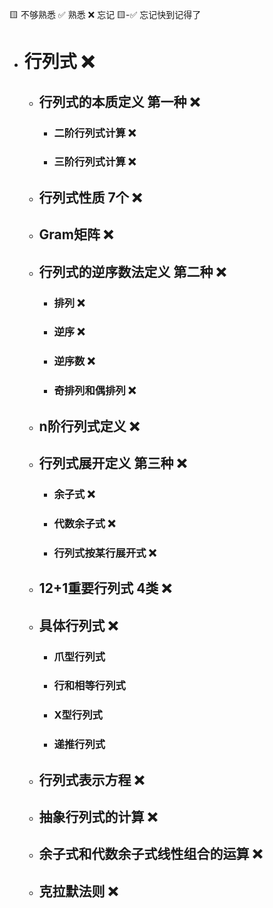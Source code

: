 🟨 不够熟悉  ✅ 熟悉  ❌ 忘记  🟨-✅ 忘记快到记得了


- # 行列式 ❌

  - ## 行列式的本质定义 第一种 ❌
    - ### 二阶行列式计算 ❌
    - ### 三阶行列式计算 ❌

  - ## 行列式性质 7个 ❌

  - ## Gram矩阵 ❌

  - ## 行列式的逆序数法定义 第二种 ❌
    - ### 排列 ❌
    - ### 逆序 ❌
    - ### 逆序数 ❌
    - ### 奇排列和偶排列 ❌

  - ## n阶行列式定义 ❌

  - ## 行列式展开定义 第三种 ❌
    - ### 余子式 ❌
    - ### 代数余子式 ❌
    - ### 行列式按某行展开式 ❌
  - ## 12+1重要行列式 4类 ❌
  - ## 具体行列式 ❌
    - ### 爪型行列式
    - ### 行和相等行列式
    - ### X型行列式
    - ### 递推行列式
  - ## 行列式表示方程 ❌
  - ## 抽象行列式的计算 ❌
  - ## 余子式和代数余子式线性组合的运算 ❌
  - ## 克拉默法则 ❌
